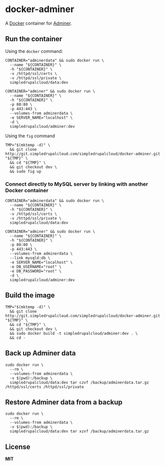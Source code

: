 # docker-adminer

A [Docker](https://docker.com/) container for [Adminer](http://www.adminer.org/).

## Run the container

Using the `docker` command:

    CONTAINER="adminerdata" && sudo docker run \
      --name "${CONTAINER}" \
      -h "${CONTAINER}" \
      -v /httpd/ssl/certs \
      -v /httpd/ssl/private \
      simpledrupalcloud/data:dev

    CONTAINER="adminer" && sudo docker run \
      --name "${CONTAINER}" \
      -h "${CONTAINER}" \
      -p 80:80 \
      -p 443:443 \
      --volumes-from adminerdata \
      -e SERVER_NAME="localhost" \
      -d \
      simpledrupalcloud/adminer:dev

Using the `fig` command

    TMP="$(mktemp -d)" \
      && git clone http://git.simpledrupalcloud.com/simpledrupalcloud/docker-adminer.git "${TMP}" \
      && cd "${TMP}" \
      && git checkout dev \
      && sudo fig up

### Connect directly to MySQL server by linking with another Docker container

    CONTAINER="adminerdata" && sudo docker run \
      --name "${CONTAINER}" \
      -h "${CONTAINER}" \
      -v /httpd/ssl/certs \
      -v /httpd/ssl/private \
      simpledrupalcloud/data:dev
      
    CONTAINER="adminer" && sudo docker run \
      --name "${CONTAINER}" \
      -h "${CONTAINER}" \
      -p 80:80 \
      -p 443:443 \
      --volumes-from adminerdata \
      --link mysqld:db \
      -e SERVER_NAME="localhost" \
      -e DB_USERNAME="root" \
      -e DB_PASSWORD="root" \
      -d \
      simpledrupalcloud/adminer:dev

## Build the image

    TMP="$(mktemp -d)" \
      && git clone http://git.simpledrupalcloud.com/simpledrupalcloud/docker-adminer.git "${TMP}" \
      && cd "${TMP}" \
      && git checkout dev \
      && sudo docker build -t simpledrupalcloud/adminer:dev . \
      && cd -

## Back up Adminer data

    sudo docker run \
      --rm \
      --volumes-from adminerdata \
      -v $(pwd):/backup \
      simpledrupalcloud/data:dev tar czvf /backup/adminerdata.tar.gz /httpd/ssl/certs /httpd/ssl/private

## Restore Adminer data from a backup

    sudo docker run \
      --rm \
      --volumes-from adminerdata \
      -v $(pwd):/backup \
      simpledrupalcloud/data:dev tar xzvf /backup/adminerdata.tar.gz

## License

**MIT**
